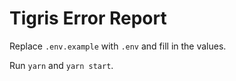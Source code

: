 # Tigris Error Report

Replace `.env.example` with `.env` and fill in the values.

Run `yarn` and `yarn start`.
